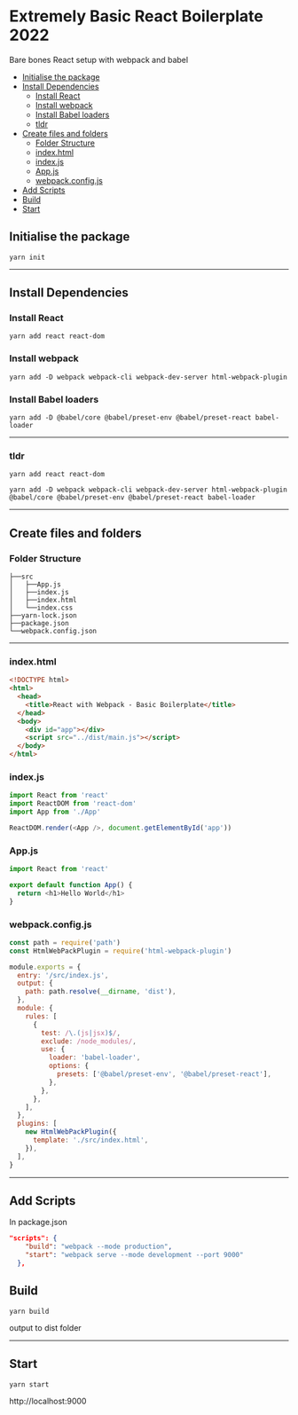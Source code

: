 # Extremely Basic React Boilerplate 2022 <!-- omit in toc -->

Bare bones React setup with webpack and babel

- [Initialise the package](#initialise-the-package)
- [Install Dependencies](#install-dependencies)
  - [Install React](#install-react)
  - [Install webpack](#install-webpack)
  - [Install Babel loaders](#install-babel-loaders)
  - [tldr](#tldr)
- [Create files and folders](#create-files-and-folders)
  - [Folder Structure](#folder-structure)
  - [index.html](#indexhtml)
  - [index.js](#indexjs)
  - [App.js](#appjs)
  - [webpack.config.js](#webpackconfigjs)
- [Add Scripts](#add-scripts)
- [Build](#build)
- [Start](#start)

## Initialise the package

`yarn init`

---

## Install Dependencies

### Install React

```
yarn add react react-dom
```

### Install webpack

```
yarn add -D webpack webpack-cli webpack-dev-server html-webpack-plugin
```

### Install Babel loaders

```
yarn add -D @babel/core @babel/preset-env @babel/preset-react babel-loader
```

---

### tldr

```
yarn add react react-dom

yarn add -D webpack webpack-cli webpack-dev-server html-webpack-plugin @babel/core @babel/preset-env @babel/preset-react babel-loader
```

---

## Create files and folders

### Folder Structure

```
├──src
│   ├──App.js
│   ├──index.js
│   ├──index.html
│   └──index.css
├──yarn-lock.json
├──package.json
└──webpack.config.json
```

---

### index.html

```html
<!DOCTYPE html>
<html>
  <head>
    <title>React with Webpack - Basic Boilerplate</title>
  </head>
  <body>
    <div id="app"></div>
    <script src="../dist/main.js"></script>
  </body>
</html>
```

### index.js

```js
import React from 'react'
import ReactDOM from 'react-dom'
import App from './App'

ReactDOM.render(<App />, document.getElementById('app'))
```

### App.js

```js
import React from 'react'

export default function App() {
  return <h1>Hello World</h1>
}
```

### webpack.config.js

```js
const path = require('path')
const HtmlWebPackPlugin = require('html-webpack-plugin')

module.exports = {
  entry: '/src/index.js',
  output: {
    path: path.resolve(__dirname, 'dist'),
  },
  module: {
    rules: [
      {
        test: /\.(js|jsx)$/,
        exclude: /node_modules/,
        use: {
          loader: 'babel-loader',
          options: {
            presets: ['@babel/preset-env', '@babel/preset-react'],
          },
        },
      },
    ],
  },
  plugins: [
    new HtmlWebPackPlugin({
      template: './src/index.html',
    }),
  ],
}
```

---

## Add Scripts

In package.json

```json
"scripts": {
    "build": "webpack --mode production",
    "start": "webpack serve --mode development --port 9000"
  },
```

## Build

`yarn build`

output to dist folder

---

## Start

`yarn start`

http://localhost:9000
